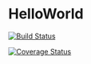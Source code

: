 # HelloWorld

[![Build Status](https://travis-ci.com/melireddy/HelloWorld.svg?branch=main)](https://travis-ci.com/melireddy/HelloWorld)

[![Coverage Status](https://coveralls.io/repos/github/melireddy/HelloWorld/badge.svg?branch=main)](https://coveralls.io/github/melireddy/HelloWorld?branch=main)
